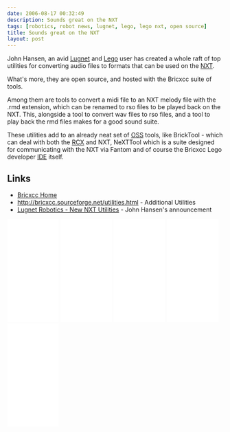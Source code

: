```yaml
---
date: 2006-08-17 00:32:49
description: Sounds great on the NXT
tags: [robotics, robot news, lugnet, lego, lego nxt, open source]
title: Sounds great on the NXT
layout: post
---
```

John Hansen, an avid [Lugnet](/wiki/lugnet.html "Lego Users Group Network") and [Lego](/wiki/lego.html "The best known construction toy") user has created a whole raft of top utilities for converting audio files to formats that can be used on the [NXT](/wiki/nxt.html "Legos NeXT generation robotics kit").

What's more, they are open source, and hosted with the Bricxcc suite of tools.

Among them are tools to convert a midi file to an NXT melody file with the .rmd extension, which can be renamed to rso files to be played back on the NXT. This, alongside a tool to convert wav files to rso files, and a tool to play back the rmd files makes for a good sound suite.

These utilities add to an already neat set of [OSS](/wiki/open_source.html "Open Source Software") tools, like BrickTool - which can deal with both the [RCX](/wiki/rcx.html "The Lego Robot Command Explorer") and NXT, NeXTTool which is a suite designed for communicating with the NXT via Fantom and of course the Bricxcc Lego developer [IDE](/wiki/idetool.html "Integrated Development Environment") itself.

## Links

* [Bricxcc Home](http://bricxcc.sourceforge.net/)
* <http://bricxcc.sourceforge.net/utilities.html> - Additional Utilities
* [Lugnet Robotics - New NXT Utilities](http://news.lugnet.com/robotics/nxt/?n=84) - John Hansen's announcement

<iframe style="width:120px;height:240px;" marginwidth="0" marginheight="0" scrolling="no" frameborder="0" src="//ws-eu.amazon-adsystem.com/widgets/q?ServiceVersion=20070822&OneJS=1&Operation=GetAdHtml&MarketPlace=GB&source=ss&ref=as_ss_li_til&ad_type=product_link&tracking_id=orionrobots-21&marketplace=amazon&region=GB&placement=B00BMKLVJ6&asins=B00BMKLVJ6&linkId=790d5f97e58d0e79ecb2fbe1b24a3108&show_border=true&link_opens_in_new_window=true"></iframe>

<iframe style="width:120px;height:240px;" marginwidth="0" marginheight="0" scrolling="no" frameborder="0" src="//ws-eu.amazon-adsystem.com/widgets/q?ServiceVersion=20070822&OneJS=1&Operation=GetAdHtml&MarketPlace=GB&source=ss&ref=as_ss_li_til&ad_type=product_link&tracking_id=orionrobots-21&marketplace=amazon&region=GB&placement=B06X6GN2VQ&asins=B06X6GN2VQ&linkId=30c9cae2e37f39c501ee1fde586c6579&show_border=true&link_opens_in_new_window=true"></iframe>

<iframe style="width:120px;height:240px;" marginwidth="0" marginheight="0" scrolling="no" frameborder="0" src="//ws-eu.amazon-adsystem.com/widgets/q?ServiceVersion=20070822&OneJS=1&Operation=GetAdHtml&MarketPlace=GB&source=ss&ref=as_ss_li_til&ad_type=product_link&tracking_id=orionrobots-21&marketplace=amazon&region=GB&placement=B01D8KOZF4&asins=B01D8KOZF4&linkId=5e31910339bc64587ceb3fdaddcf90bd&show_border=true&link_opens_in_new_window=true"></iframe>

<iframe style="width:120px;height:240px;" marginwidth="0" marginheight="0" scrolling="no" frameborder="0" src="//ws-eu.amazon-adsystem.com/widgets/q?ServiceVersion=20070822&OneJS=1&Operation=GetAdHtml&MarketPlace=GB&source=ss&ref=as_ss_li_til&ad_type=product_link&tracking_id=orionrobots-21&marketplace=amazon&region=GB&placement=B01G8WUGWU&asins=B01G8WUGWU&linkId=b0177f40a45270bc688ad07eb216b729&show_border=true&link_opens_in_new_window=true"></iframe>

<iframe style="width:120px;height:240px;" marginwidth="0" marginheight="0" scrolling="no" frameborder="0" src="//ws-eu.amazon-adsystem.com/widgets/q?ServiceVersion=20070822&OneJS=1&Operation=GetAdHtml&MarketPlace=GB&source=ss&ref=as_ss_li_til&ad_type=product_link&tracking_id=orionrobots-21&marketplace=amazon&region=GB&placement=B075FJ767N&asins=B075FJ767N&linkId=d90845f0e292e3bd66ee9a8955f85ce5&show_border=true&link_opens_in_new_window=true"></iframe>
